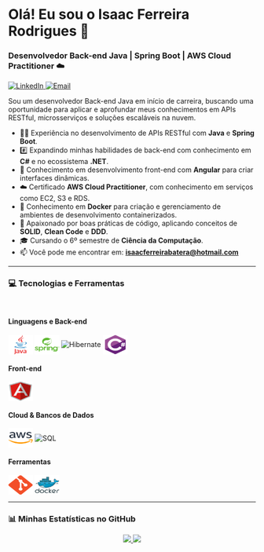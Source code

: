 # Olá! Eu sou o Isaac Ferreira Rodrigues 👋

### Desenvolvedor Back-end Java | Spring Boot | AWS Cloud Practitioner ☁️

<p align="left">
  <a href="https://www.linkedin.com/in/isaac-rodrigues-b1a051224/" target="_blank">
    <img src="https://img.shields.io/badge/LinkedIn-0077B5?style=for-the-badge&logo=linkedin&logoColor=white" alt="LinkedIn"/>
  </a>
  <a href="mailto:isaacferreirabatera@hotmail.com">
    <img src="https://img.shields.io/badge/Email-D14836?style=for-the-badge&logo=microsoftoutlook&logoColor=white" alt="Email"/>
  </a>
</p>

Sou um desenvolvedor Back-end Java em início de carreira, buscando uma oportunidade para aplicar e aprofundar meus conhecimentos em APIs RESTful, microsserviços e soluções escaláveis na nuvem.

* 👨‍💻 Experiência no desenvolvimento de APIs RESTful com **Java** e **Spring Boot**.
* #️⃣ Expandindo minhas habilidades de back-end com conhecimento em **C#** e no ecossistema **.NET**.
* 🎨 Conhecimento em desenvolvimento front-end com **Angular** para criar interfaces dinâmicas.
* ☁️ Certificado **AWS Cloud Practitioner**, com conhecimento em serviços como EC2, S3 e RDS.
* 🐳 Conhecimento em **Docker** para criação e gerenciamento de ambientes de desenvolvimento containerizados.
* 🔧 Apaixonado por boas práticas de código, aplicando conceitos de **SOLID**, **Clean Code** e **DDD**.
* 🎓 Cursando o 6º semestre de **Ciência da Computação**.
* 📫 Você pode me encontrar em: **isaacferreirabatera@hotmail.com**

---

### 💻 Tecnologias e Ferramentas

<div style="display: inline_block"><br>
  <h4>Linguagens e Back-end</h4>
  <img align="center" alt="Java" height="40" width="50" src="https://raw.githubusercontent.com/devicons/devicon/master/icons/java/java-original-wordmark.svg">
  <img align="center" alt="Spring" height="40" width="50" src="https://raw.githubusercontent.com/devicons/devicon/master/icons/spring/spring-original-wordmark.svg">
  <img align="center" alt="Hibernate" height="40" width="50" src="https://www.vectorlogo.zone/logos/hibernate/hibernate-icon.svg">
  <img align="center" alt="CSharp" height="40" width="50" src="https://raw.githubusercontent.com/devicons/devicon/master/icons/csharp/csharp-original.svg">

  <h4>Front-end</h4>
  <img align="center" alt="Angular" height="40" width="50" src="https://raw.githubusercontent.com/devicons/devicon/master/icons/angularjs/angularjs-original.svg">

  <h4>Cloud & Bancos de Dados</h4>
  <img align="center" alt="AWS" height="40" width="50" src="https://raw.githubusercontent.com/devicons/devicon/master/icons/amazonwebservices/amazonwebservices-original-wordmark.svg">
  <img align="center" alt="SQL" height="40" width="50" src="https://www.svgrepo.com/show/255832/sql.svg">

  <h4>Ferramentas</h4>
  <img align="center" alt="Git" height="40" width="50" src="https://raw.githubusercontent.com/devicons/devicon/master/icons/git/git-original.svg">
  <img align="center" alt="Docker" height="40" width="50" src="https://raw.githubusercontent.com/devicons/devicon/master/icons/docker/docker-original-wordmark.svg">
</div>

---

### 📊 Minhas Estatísticas no GitHub

<div align="center">
  <a href="https://github.com/Tigrelo">
  <img height="180em" src="https://github-readme-stats.vercel.app/api?username=Tigrelo&show_icons=true&theme=vision-friendly-dark&include_all_commits=true&count_private=true&hide_border=true&hide_rank=true"/>
  <img height="180em" src="https://github-readme-stats.vercel.app/api/top-langs/?username=Tigrelo&layout=donut&langs_count=8&theme=vision-friendly-dark&hide_border=true"/>
</div>
